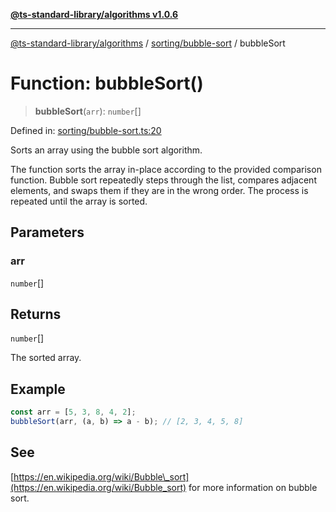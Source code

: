 [**@ts-standard-library/algorithms v1.0.6**](../../../README.md)

***

[@ts-standard-library/algorithms](../../../modules.md) / [sorting/bubble-sort](../README.md) / bubbleSort

# Function: bubbleSort()

> **bubbleSort**(`arr`): `number`[]

Defined in: [sorting/bubble-sort.ts:20](https://github.com/gabaudette/ts-stdlib/blob/4a412e6fb273dc9fcab54b84c05921f52dac4b3f/packages/algorithms/src/sorting/bubble-sort.ts#L20)

Sorts an array using the bubble sort algorithm.

The function sorts the array in-place according to the provided comparison function.
Bubble sort repeatedly steps through the list, compares adjacent elements, and swaps them if they are in the wrong order.
The process is repeated until the array is sorted.

## Parameters

### arr

`number`[]

## Returns

`number`[]

The sorted array.

## Example

```typescript
const arr = [5, 3, 8, 4, 2];
bubbleSort(arr, (a, b) => a - b); // [2, 3, 4, 5, 8]
```

## See

[https://en.wikipedia.org/wiki/Bubble\_sort](https://en.wikipedia.org/wiki/Bubble_sort) for more information on bubble sort.
